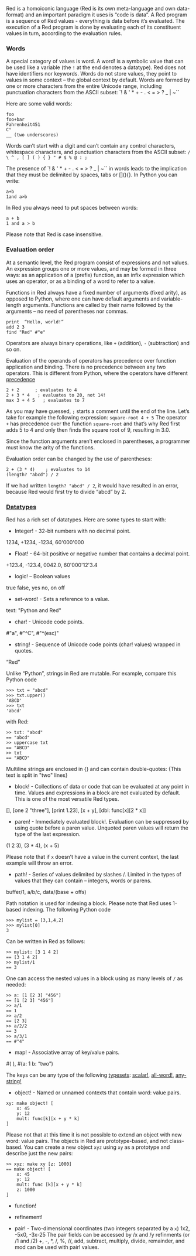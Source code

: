 Red is a homoiconic language (Red is its own meta-language and own data-format) and an important paradigm it uses is “code is data”. 
A Red program is a sequence of Red values - everything is data before it’s evaluated. The execution of a Red program is done by evaluating each of its constituent values in turn, according to the evaluation rules.
### Words
A special category of values is word. A word! is a symbolic value that can be used like a variable (the `!` at the end denotes a datatype). Red does not have identifiers nor keywords. Words do not store values, they point to values in some context – the global context by default.
Words are formed by one or more characters from the entire Unicode range, including punctuation characters from the ASCII subset: `! & ' * + - . < = > ? _ | ~`` 

Here are some valid words:

```
foo
foo+bar
Fahrenheit451 
C°
__ (two underscores)
```

Words can’t start with a digit and can’t contain any control characters, whitespace characters, and punctuation characters from the ASCII subset: `/ \ ^ , [ ] ( ) { } " # $ % @ : ;`

The presence of `! & ' * + - . < = > ? _ | ~`` in words leads to the implication that they must be delimited by spaces, tabs or \[]\(){}. In Python you can write:
```
a+b
1and a>b
```
In Red you always need to put spaces between words:
```
a + b
1 and a > b
```

Please note that Red is case insensitive.

### Evaluation order
At a semantic level, the Red program consist of expressions and not values. An expression groups one or more values, and may be formed in three ways: as an application of a (prefix) function, as an infix expression which uses an operator, or as a binding of a word to refer to a value.

Functions in Red always have a fixed number of arguments (fixed arity), as opposed to Python, where one can have default arguments and variable-length arguments. Functions are called by their name followed by the arguments – no need of parentheses nor commas.

```
print  “Hello, world!”
add 2 3
find "Red" #"e"
```

Operators are always binary operations, like `+` (addition), `-` (subtraction) and so on.

Evaluation of the operands of operators has precedence over function application and binding. There is no precedence between any two operators. This is different from Python, where the operators have different [precedence](https://docs.python.org/3/reference/expressions.html#operator-precedence)

```
2 + 2      ; evaluates to 4
2 + 3 * 4   ; evaluates to 20, not 14!
max 3 + 4 5   ; evaluates to 7
```

As you may have guessed, `;` starts a comment until the end of the line. 
Let’s take for example the following expression:
```square-root 4 + 5```
The operator `+` has precedence over the function `square-root` and that’s why Red first adds 5 to 4 and only then finds the square root of 9, resulting in 3.0.

Since the function arguments aren’t enclosed in parentheses, a programmer must know the arity of the functions. 

Evaluation order can be changed by the use of parentheses: 

```
2 + (3 * 4)    ; evaluates to 14
(length? "abcd") / 2
```

If we had written `length? "abcd" / 2`, it would have resulted in an error, because Red would first try to divide “abcd” by 2.

### [Datatypes](https://github.com/red/docs/blob/master/en/datatypes.adoc)

Red has a rich set of datatypes. Here are some types to start with:

* Integer! - 32-bit numbers with no decimal point.

1234, +1234, -1234, 60'000'000

* Float! - 64-bit positive or negative number that contains a decimal point.

+123.4, -123.4, 0042.0, 60'000'12'3.4

* logic! – Boolean values

true false, yes no, on off

* set-word! - Sets a reference to a value.

text: "Python and Red"

* char! - Unicode code points.

#"a", #"^C", #"^(esc)"

* string! - Sequence of Unicode code points (char! values) wrapped in quotes.

“Red”

Unlike “Python”, strings in Red are mutable. 
For  example, compare this Python code
```
>>> txt = "abcd"
>>> txt.upper()
'ABCD'
>>> txt
'abcd'
```
with Red:
```
>> txt: "abcd"
== "abcd"
>> uppercase txt
== "ABCD"
>> txt
== "ABCD"
```

Multiline strings are enclosed in {} and can contain double-quotes:
{This text is
split in "two" lines} 

* block! - Collections of data or code that can be evaluated at any point in time. Values and expressions in a block are not evaluated by default. This is one of the most versatile Red types.

[], [one 2 "three"], [print 1.23], [x + y], [dbl: func[x][2 * x]]

* paren! - Immediately evaluated block!. Evaluation can be suppressed by using quote before a paren value. Unquoted paren values will return the type of the last expression.

(1 2 3), (3 * 4), (x + 5)

Please note that if `x` doesn’t have a value in the current context, the last example will throw an error.

 * path! - Series of values delimited by slashes /. Limited in the types of values that they can contain – integers, words or parens.

buffer/1, a/b/c, data/(base + offs)

Path notation is used for indexing a block. Please note that Red uses 1-based indexing.
The following Python code
```
>>> mylist = [3,1,4,2]
>>> mylist[0]
3
```

Can be written in Red as follows:
```
>> mylist: [3 1 4 2]
== [3 1 4 2]
>> mylist/1
== 3
```

One can access the nested values in a block using as many levels of `/` as needed:

```
>> a: [1 [2 3] "456"]
== [1 [2 3] "456"]
>> a/1
== 1
>> a/2
== [2 3]
>> a/2/2
== 3
>> a/3/1
== #"4"
```

* map! - Associative array of key/value pairs.

#( ), #(a: 1 b: “two”)

The keys can be any type of the following [typesets]( https://github.com/red/docs/blob/master/en/typesets.adoc): 
 [scalar!]( https://github.com/red/docs/blob/master/en/typesets.adoc#scalar), [all-word!]( https://github.com/red/docs/blob/master/en/typesets.adoc#all-word), [any-string!]( https://github.com/red/docs/blob/master/en/typesets.adoc#any-string)

* object! - Named or unnamed contexts that contain word: value pairs.
```
xy: make object! [
    x: 45
    y: 12
    mult: func[k][x + y * k]    
]
```
Please not that at this time it is not possible to extend an object with new word: value pairs.
The objects in Red are prototype-based, and not class-based. 
You can create a new object `xyz` using `xy` as a prototype and describe just the new pairs:

```
>> xyz: make xy [z: 1000]
== make object! [
    x: 45
    y: 12
    mult: func [k][x + y * k]
    z: 1000
]
```

* function! 

* refinement!

* pair! - Two-dimensional coordinates (two integers separated by a `x`)
1x2, -5x0, -3x-25
The pair fields can be accessed by /x and /y refinments (or /1 and /2)
+, -, *, /, %, //, add, subtract, multiply, divide, remainder, and mod can be used with pair! values.

